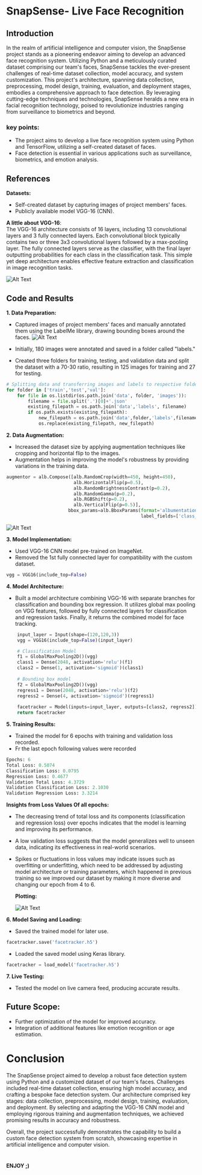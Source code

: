 # SnapSense- Live Face Recognition

## Introduction 
In the realm of artificial intelligence and computer vision, the SnapSense project stands as a pioneering endeavor aiming to develop an advanced face recognition system. Utilizing Python and a meticulously curated dataset comprising our team's faces, SnapSense tackles the ever-present challenges of real-time dataset collection, model accuracy, and system customization. This project's architecture, spanning data collection, preprocessing, model design, training, evaluation, and deployment stages, embodies a comprehensive approach to face detection. By leveraging cutting-edge techniques and technologies, SnapSense heralds a new era in facial recognition technology, poised to revolutionize industries ranging from surveillance to biometrics and beyond.

 ### key points:
- The project aims to develop a live face recognition system using Python and TensorFlow, utilizing a self-created dataset of faces.
- Face detection is essential in various applications such as surveillance, biometrics, and emotion analysis.

## References

**Datasets:**
- Self-created dataset by capturing images of project members' faces.
- Publicly available model VGG-16 (CNN).

**A little about VGG-16**:   
The VGG-16 architecture consists of 16 layers, including 13 convolutional layers and 3 fully connected layers. Each convolutional block typically contains two or three 3x3 convolutional layers followed by a max-pooling layer. The fully connected layers serve as the classifier, with the final layer outputting probabilities for each class in the classification task. This simple yet deep architecture enables effective feature extraction and classification in image recognition tasks.

![Alt Text](VGG-16.jpg)


## Code and Results

**1. Data Preparation:**
- Captured images of project members' faces and manually annotated them using the LabelMe library, drawing bounding boxes around the faces.
  ![Alt Text](G1.png)

- Initially, 180 images were annotated and saved in a folder called "labels."
- Created three folders for training, testing, and validation data and split the dataset with a 70-30 ratio, resulting in 125 images for training and 27 for testing.

```python
# Splitting data and transferring images and labels to respective folders
for folder in ['train','test','val']:
    for file in os.listdir(os.path.join('data', folder, 'images')):
        filename = file.split('.')[0]+'.json'
        existing_filepath = os.path.join('data','labels', filename)
        if os.path.exists(existing_filepath): 
            new_filepath = os.path.join('data',folder,'labels',filename)
            os.replace(existing_filepath, new_filepath)
```



**2. Data Augmentation:**
- Increased the dataset size by applying augmentation techniques like cropping and horizontal flip to the images.
- Augmentation helps in improving the model's robustness by providing variations in the training data.

```python
augmentor = alb.Compose([alb.RandomCrop(width=450, height=450), 
                         alb.HorizontalFlip(p=0.5), 
                         alb.RandomBrightnessContrast(p=0.2),
                         alb.RandomGamma(p=0.2), 
                         alb.RGBShift(p=0.2), 
                         alb.VerticalFlip(p=0.5)], 
                       bbox_params=alb.BboxParams(format='albumentations', 
                                                  label_fields=['class_labels']))
```
  ![Alt Text](G5.jpg)

**3. Model Implementation:**
- Used VGG-16 CNN model pre-trained on ImageNet.
- Removed the 1st fully connected layer for compatibility with the custom dataset.
```python
vgg = VGG16(include_top=False)
```

**4. Model Architecture:**
-  Built a model architecture combining VGG-16 with separate branches for classification and bounding box regression. It utilizes global max pooling on VGG features, followed by fully connected layers for classification and regression tasks. Finally, it returns the combined model for face tracking.
  
```python
    input_layer = Input(shape=(120,120,3))
    vgg = VGG16(include_top=False)(input_layer)

    # Classification Model  
    f1 = GlobalMaxPooling2D()(vgg)
    class1 = Dense(2048, activation='relu')(f1)
    class2 = Dense(1, activation='sigmoid')(class1)
    
    # Bounding box model
    f2 = GlobalMaxPooling2D()(vgg)
    regress1 = Dense(2048, activation='relu')(f2)
    regress2 = Dense(4, activation='sigmoid')(regress1)
    
    facetracker = Model(inputs=input_layer, outputs=[class2, regress2])
    return facetracker
```


**5. Training Results:**
- Trained the model for 6 epochs with training and validation loss recorded.
- Fr the last epoch following values were recorded
```python
Epochs: 6
Total Loss: 0.5074
Classification Loss: 0.0795
Regression Loss: 0.4677
Validation Total Loss: 4.3729
Validation Classification Loss: 2.1030
Validation Regression Loss: 3.3214
```

**Insights from Loss Values Of all epochs:**

- The decreasing trend of total loss and its components (classification and regression loss) over epochs indicates that the model is learning and improving its performance.
- A low validation loss suggests that the model generalizes well to unseen data, indicating its effectiveness in real-world scenarios.
- Spikes or fluctuations in loss values may indicate issues such as overfitting or underfitting, which need to be addressed by adjusting model architecture or training parameters, which happened in previous training so we improved our dataset by making it more diverse and changing our epoch from 4 to 6.

  **Plotting:** 
  
  ![Alt Text](G7.PNG)


  

**6. Model Saving and Loading:**
- Saved the trained model for later use.
```python
facetracker.save('facetracker.h5')
```
- Loaded the saved model using Keras library.
```python
facetracker = load_model('facetracker.h5')
```

**7. Live Testing:**
- Tested the model on live camera feed, producing accurate results.



## Future Scope:
- Further optimization of the model for improved accuracy.
- Integration of additional features like emotion recognition or age estimation.

# Conclusion
The SnapSense project aimed to develop a robust face detection system using Python and a customized dataset of our team's faces. Challenges included real-time dataset collection, ensuring high model accuracy, and crafting a bespoke face detection system. Our architecture comprised key stages: data collection, preprocessing, model design, training, evaluation, and deployment. By selecting and adapting the VGG-16 CNN model and employing rigorous training and augmentation techniques, we achieved promising results in accuracy and robustness. 

Overall, the project successfully demonstrates the capability to build a custom face detection system from scratch, showcasing expertise in artificial intelligence and computer vision.
# 
   **ENJOY ;)**
# 
